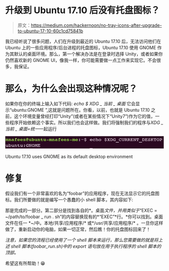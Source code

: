 # 升级到 Ubuntu 17.10 后没有托盘图标？

> 原文：<https://medium.com/hackernoon/no-tray-icons-after-upgrade-to-ubuntu-17-10-60c1cd75841b>

我已经听说了很多问题，人们在升级到最近的 Ubuntu 17.10 后，无法访问他们在 Ubuntu 上的一些应用程序/后台进程的托盘图标，Ubuntu 17.10 使用 GNOME 作为其默认的桌面环境。那么，第一个解决办法是在登录时选择 Unity，或者如果你仍然喜欢新的 GNOME UI，像我一样，你可能需要做一点工作来实现它。不会很多，我保证。

# 那么，为什么会出现这种情况呢？

如果你在你的终端上输入如下代码:
*echo $ XDG _ 当前 _ 桌面* 它会显示“ubuntu:GNOME ”,这就是问题所在。你看，以前，也就是 Ubuntu 17.10 之前，这个环境变量曾经打印“Unity”(或者在某些情况下“Unity7”)作为它的值，一些程序开始依赖这个事实。所以我们也会这样做。我们将强制我们的程序与*XDG _ 当前 _ 桌面=统一*一起运行

![](img/b54b23621d854c8d0da711ef89cf89a4.png)

Ubuntu 17.10 uses GNOME as its default desktop environment

# 修复

假设我们有一个非常喜欢的名为“foobar”的应用程序，现在无法显示它的托盘图标。我们所要做的就是编写一个愚蠢的小 shell 脚本，其内容如下:

那是完成的一部分。第二部分是找到各自的*。桌面*文件，并用类似于*“EXEC = ~/path/to/foobar _ run . sh”的内容替换现有的*“EXEC”*行。*你可以找到。桌面文件在任一 *~/中。本地/共享/应用程序/* 或*/usr/共享/应用程序/* 。一旦你这样做了，重新启动你的电脑，如果一切正常，然后瞧！你的托盘图标回来了！

*注意，如果您的流程已经使用了一个 shell 脚本来运行，那么您需要做的就是将上述 shell 脚本(foobar_run.sh)中的 export 语句放在用于执行程序的 shell 脚本的顶部。*

希望这有所帮助！😁